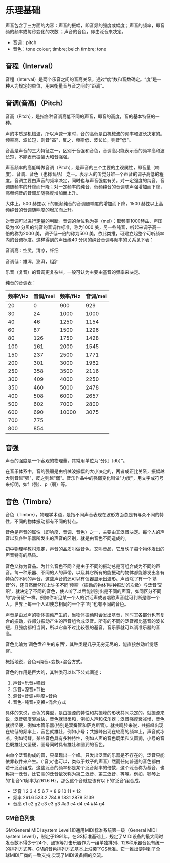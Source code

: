 # 乐理基础

声音包含了三方面的内容：声音的振幅，即音频的强度或幅度；声音的频率，即音频的频率或每秒变化的次数 ；声音的音色，即由泛音来决定。

- 音调：pitch
- 音色：tone colour; timbre; belch timbre; tone


## 音程（Interval）

音程（Interval）是两个乐音之间的音高关系，通过“度”数和音数确定。“度”是一种人为规定的单位，用来衡量音与音之间的“距离”。

## 音调(音高)（Pitch）

音高（Pitch），是指各种音调高低不同的声音，即音的高度，音的基本特征的一种。

声的本质是机械波，所以声速一定时，音的高低是由机械波的频率和波长决定的。频率高、波长短，则音"高"，反之，频率低、波长长，则音"低"。

音高是声音的三大特征之一，区别于音强和音色，音调高只能表示音的频率高和波长短，不能表示振幅大和音强强。

声音频率的高低叫做音调（Pitch），是声音的三个主要的主观属性，即音量（响度）、音调、音色（也称音品） 之一。表示人的听觉分辨一个声音的调子高低的程度。音调主要由声音的频率决定，同时也与声音强度有关。对一定强度的纯音，音调随频率的升降而升降；对一定频率的纯音、低频纯音的音调随声强增加而下降，高频纯音的音调却随强度增加而上升。

大体上，500 赫兹以下的低频纯音的音调随响度的增加而下降，1500 赫兹以上高频纯音的音调随响度的增加而上升。

对音调可以进行定量的判断。音调的单位称为美（mel）：取频率1000赫兹、声压级为40 分贝的纯音的音调作标准，称为1000 美，另一些纯音，听起来调子高一倍的称为2000 美，调子低一倍的称为500 美，依此类推，可建立起整个可听频率内的音调标度。这样得到的声压级40 分贝的纯音音调与频率的关系见下表：

音调高：空灵，清凉，纤细

音调低：雄浑，澎湃，粗犷

乐音（复音）的音调更复杂些，一般可认为主要由基音的频率来决定。

纯音的音调表：

| 频率f/Hz | 音调/mel | 频率/fHz | 音调/mel |
|----------|----------|----------|----------|
| 20       | 0        | 900      | 929      |
| 30       | 24       | 1000     | 1000     |
| 40       | 46       | 1250     | 1154     |
| 60       | 87       | 1500     | 1296     |
| 80       | 126      | 1750     | 1428     |
| 100      | 161      | 2000     | 1545     |
| 150      | 237      | 2500     | 1771     |
| 200      | 301      | 3000     | 1962     |
| 250      | 358      | 3500     | 2116     |
| 300      | 409      | 4000     | 2250     |
| 350      | 460      | 5000     | 2478     |
| 400      | 508      | 6000     | 2657     |
| 500      | 602      | 7000     | 2800     |
| 600      | 690      | 10000    | 3075     |
| 700      | 775      |          |          |
| 800      | 854      |          |          |

## 音强

声音的强度是一个客观的物理量，其常用单位为“分贝（db）”。

在音乐体系中，音的强弱是由机械波振幅的大小决定的，两者成正比关系，振幅越大则音越"强"，反之则越"弱"。音乐作品中的强弱变化叫做"力度"，用文字或符号来标明，如f（强）、p（弱）等。

## 音色（Timbre）

音色（Timbre），物理学术语，是指不同声音表现在波形方面总是有与众不同的特性，不同的物体振动都有不同的特点。

音色是声音的属性（即响度、音调、音色）之一，主要由其泛音决定。每个人的声音以及各种乐器所发出的声音的区别，就是由音色不同造成的。

初中物理学教材规定，声音的品质叫做音色，又叫音品，它反映了每个物体发出的声音特有的品质。

音色又称为音品。为什么音色不同？是由于不同的振动总是可组合成为不同的声音。每一种乐器、不同的人的声带，以及其它所有的能振动的物体都能够发出各有特色的不同的声音，这些声音的还可以有仪器显示出波形。声音除了有一个‘基音’外，还自然而然加上许多不同‘频率’（振动的物体1秒钟振动的次数）与泛音‘交织’，就决定了不同的音色，使人听了以后能辨别出是不同的声音，如同区分不同的“身份证”一样。例如你听见某一个人的讲话声或者唱歌声音就可判断是哪一个人。世界上每一个人即使念相同的一个字“呵”也有不同的音色。

声音是由发声的物体振动产生的，当物体振动时会发出基音，同时其各部分也有复合的振动，各部分振动产生的声音组合成泛音。所有的不同的泛音都比基音的波长短，且强度都相当弱，所以它盖不过比较强的基音，音乐家就可以调准乐器的音高。

音色比喻为‘调色盘产生的东西’，其种类是几乎无穷无尽的，能直接触动听觉感官。

概括地说，音色=纯音+变换+混合方式。

音色的作用是巨大的，其种类可以以下公式阐述：

1. 声音=乐音+噪音
2. 乐音=源音+节拍
3. 源音=音调+响度+音色
4. 音色=纯音+变换+混合方式

具体的来说，音色的类型，是由振源的特性和共振峰的形状共同决定的。就振源来说，泛音强度衰减快，音色就很柔和，例如人声和弦乐器；泛音强度衰减慢，音色就很坚硬，例如木管乐器(特别是双簧管和萨克斯管)。就共鸣腔来说，共振峰出现在较低的频率上，音色就雄壮，例如小号；共振峰出现在较高的频率上，声音就冰凉，例如钢琴。某些音色具有多种特性，例如人声的音色既柔和又圆润，小号的音色既雄壮又坚硬，圆号同时具有雄壮和圆润的音色。

由单个泛音构成的音，只呈现出一个峰。只发出泛音的乐器是不存在的，泛音只能依靠软件来产生。（‘音叉’也可以，类似于蚊子的声音）然而任何普通的音色都由若干泛音组成，这些泛音的频率都是某个泛音频率的倍数，这个泛音称为基音，也称第一泛音，比它高的泛音依次称为第二泛音、第三泛音，等等。例如，钢琴上的‘复音’c1频率为261.6 Hz，那么这个音就应该有以下的’泛音‘组合成。

- 泛音 1 2 3 4 5 6 7 * 8 9 10 11 * 12
- 频率 261.6 523.2 784.8 1831 2878 3139
- 音高 c1 c2 g2 c3 e3 g3 #a3 c4 d4 e4 #f4 g4

### GM音色列表

GM:General MIDI system Level1即通用MIDI标准系统第一级（General MIDI system Level1），制定于1991年。在GS标准基础上，规定了MIDI设备的最大同时发音数不得少于24个、鼓镲等打击乐器作为一组单独排列、128种乐器音色有统一的排列方式等。GM的音色排列方式基本上沿袭了GS标准。它一推出便得到了全球MIDI厂商的一致支持,实现了MIDI设备间的交流。

